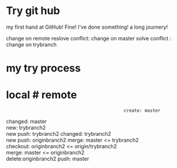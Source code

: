 # Try git hub
my first hand at GitHub!
Fine! I've done something!
a long journery!

change on remote
reslove conflict: change on master
solve conflict : change on trybranch

# my try process
# local                                          # remote
                                                 create: master
changed: master                                  
new: trybranch2                                                                      
                                                 new push: trybranch2
changed: trybranch2                                                                  
                                                 new push: originbranch2
merge: master <= trybranch2                                                          
checkout: originbranch2 <= origin/trybranch2                                         
merge: master <= originbranch2                                                   
delete:originbranch2
                                                 push: master

